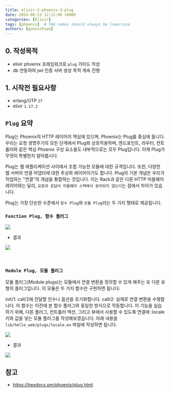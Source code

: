 ```yaml
---
title: elixir-2-phoenix-3-plug
date: 2024-08-23 12:11:00 +0900
categories: [Elixir]
tags: [phoenix]  # TAG names should always be lowercase
authors: [gonnichiwa]
---
```


## 0. 작성목적

 - elixir phoenix 프레임워크로 `plug` 가이드 작성
 - db 연동하여 jwt 인증 서버 생성 목적 계속 진행

## 1. 시작전 필요사항

- erlang/OTP `27`
- elixir `1.17.2`

## `Plug` 요약

Plug는 Phoenix의 HTTP 레이어의 핵심에 있으며, Phoenix는 Plug를 중심에 둡니다. 우리는 요청 생명주기의 모든 단계에서 Plug와 상호작용하며, 엔드포인트, 라우터, 컨트롤러와 같은 핵심 Phoenix 구성 요소들도 내부적으로는 모두 Plug입니다. 이제 Plug가 무엇이 특별한지 알아봅시다.

Plug는 웹 애플리케이션 사이에서 조합 가능한 모듈에 대한 규격입니다. 또한, 다양한 웹 서버의 연결 어댑터에 대한 추상화 레이어이기도 합니다. Plug의 기본 개념은 우리가 작업하는 "연결"의 개념을 통합하는 것입니다. 이는 Rack과 같은 다른 HTTP 미들웨어 레이어와는 달리, `요청과 응답이 미들웨어 스택에서 분리되지 않는다`는 점에서 차이가 있습니다.

Plug는 가장 단순한 수준에서 `함수 Plug`와 `모듈 Plug`라는 두 가지 형태로 제공됩니다.

### `Function Plug, 함수 플러그`

![](https://blog.kakaocdn.net/dn/xX9J5/btsJdHC4Ia3/1zuPBVW7xCreWKxpHO193k/img.png)

- 결과

![](https://blog.kakaocdn.net/dn/ci2qGn/btsJdocItNN/ktOk9BFYGCgRUQ8UcgYYk0/img.png)

<br/>

### `Module Plug, 모듈 플러그`

모듈 플러그(Module plugs)는 모듈에서 연결 변환을 정의할 수 있게 해주는 또 다른 유형의 플러그입니다. 이 모듈은 두 가지 함수만 구현하면 됩니다:

init/1: call/2에 전달할 인수나 옵션을 초기화합니다.
call/2: 실제로 연결 변환을 수행합니다. 이 함수는 이전에 본 함수 플러그와 동일한 방식으로 작동합니다.
이 기능을 실습하기 위해, 다른 플러그, 컨트롤러 액션, 그리고 뷰에서 사용할 수 있도록 연결에 :locale 키와 값을 넣는 모듈 플러그를 작성해보겠습니다. 아래 내용을 `lib/hello_web/plugs/locale.ex` 파일에 작성하면 됩니다.

![](https://blog.kakaocdn.net/dn/cihePn/btsJeVHivs5/WBkP1Hlem4vzUz01t3BTzk/img.png)

- 결과

![](https://blog.kakaocdn.net/dn/cw77E1/btsJej2ZxqH/p96vVn9ix4PPn1IPF5vW2K/img.png)





## 참고

- https://hexdocs.pm/phoenix/plug.html